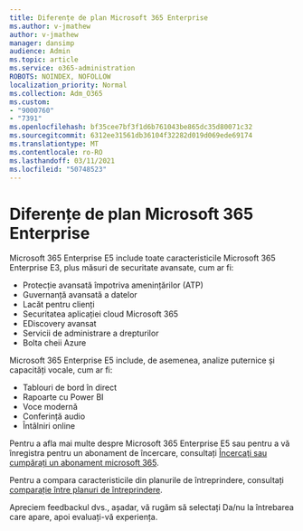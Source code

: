 ```yaml
---
title: Diferențe de plan Microsoft 365 Enterprise
ms.author: v-jmathew
author: v-jmathew
manager: dansimp
audience: Admin
ms.topic: article
ms.service: o365-administration
ROBOTS: NOINDEX, NOFOLLOW
localization_priority: Normal
ms.collection: Adm_O365
ms.custom:
- "9000760"
- "7391"
ms.openlocfilehash: bf35cee7bf3f1d6b761043be865dc35d80071c32
ms.sourcegitcommit: 6312ee31561db36104f32282d019d069ede69174
ms.translationtype: MT
ms.contentlocale: ro-RO
ms.lasthandoff: 03/11/2021
ms.locfileid: "50748523"
---
```

# <a name="microsoft-365-enterprise-plan-differences"></a>Diferențe de plan Microsoft 365 Enterprise

Microsoft 365 Enterprise E5 include toate caracteristicile Microsoft 365 Enterprise E3, plus măsuri de securitate avansate, cum ar fi:

- Protecție avansată împotriva amenințărilor (ATP)
- Guvernanță avansată a datelor
- Lacăt pentru clienți
- Securitatea aplicației cloud Microsoft 365
- EDiscovery avansat
- Servicii de administrare a drepturilor
- Bolta cheii Azure

Microsoft 365 Enterprise E5 include, de asemenea, analize puternice și capacități vocale, cum ar fi:

- Tablouri de bord în direct
- Rapoarte cu Power BI
- Voce modernă
- Conferință audio
- Întâlniri online

Pentru a afla mai multe despre Microsoft 365 Enterprise E5 sau pentru a vă înregistra pentru un abonament de încercare, consultați [Încercați sau cumpărați un abonament microsoft 365](https://go.microsoft.com/fwlink/?linkid=2099673).

Pentru a compara caracteristicile din planurile de întreprindere, consultați [comparație între planuri de întreprindere](https://go.microsoft.com/fwlink/?linkid=2097200).

Apreciem feedbackul dvs., așadar, vă rugăm să selectați Da/nu la întrebarea care apare, apoi evaluați-vă experiența.
